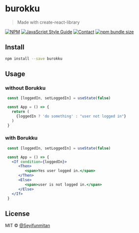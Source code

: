 # burokku

> Made with create-react-library

[![NPM](https://img.shields.io/npm/v/burokku.svg)](https://www.npmjs.com/package/burokku)
[![JavaScript Style Guide](https://img.shields.io/badge/code_style-standard-brightgreen.svg)](https://standardjs.com)
[![Contact](https://img.shields.io/badge/contact-@zediculz-blue.svg?style=flat&logo=twitter)](https://twitter.com/zediculz)
[![npm bundle size](https://img.shields.io/bundlephobia/minzip/burokku?label=bundle%20size&logo=webpack)](https://bundlephobia.com/result?p=burokku)

## Install

```bash
npm install --save burokku
```

## Usage

### without Borukku
```jsx
 const [loggedIn, setLoggedIn] = useState(false)

 const App = () => {
   return (
     {loggedIn ? 'do something' : "user not logged in"}
   )
 }
```
### with Borukku
```jsx
 const [loggedIn, setLoggedIn] = useState(false)

 const App = () => {
   <If condition={loggedIn}>
      <Then>
         <span>Yes user logged in.</span>
      </Then>
      <Else>
         <span>user is not logged in.</span>
      </Else>
   </If>
 }
```

## License

MIT © [@Seyifunmitan](https://github.com/@Seyifunmitan)
